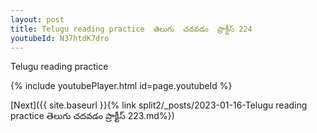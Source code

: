 ```yaml
---
layout: post
title: Telugu reading practice  తెలుగు  చదవడం  ప్రాక్టీస్ 224
youtubeId: N37htdK7dro
---
```

 
 
Telugu reading practice
 
 
 
 
 


{% include youtubePlayer.html id=page.youtubeId %}
 
[Next]({{ site.baseurl }}{% link  split2/_posts/2023-01-16-Telugu reading practice  తెలుగు  చదవడం  ప్రాక్టీస్ 223.md%})
 
